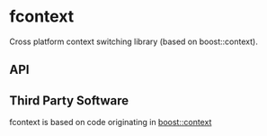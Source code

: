 fcontext
==

Cross platform context switching library (based on boost::context).

API
--------------------

Third Party Software
--------------------

fcontext is based on code originating in [boost::context]

[boost::context]:   https://github.com/boostorg/context     "boostorg/context"

